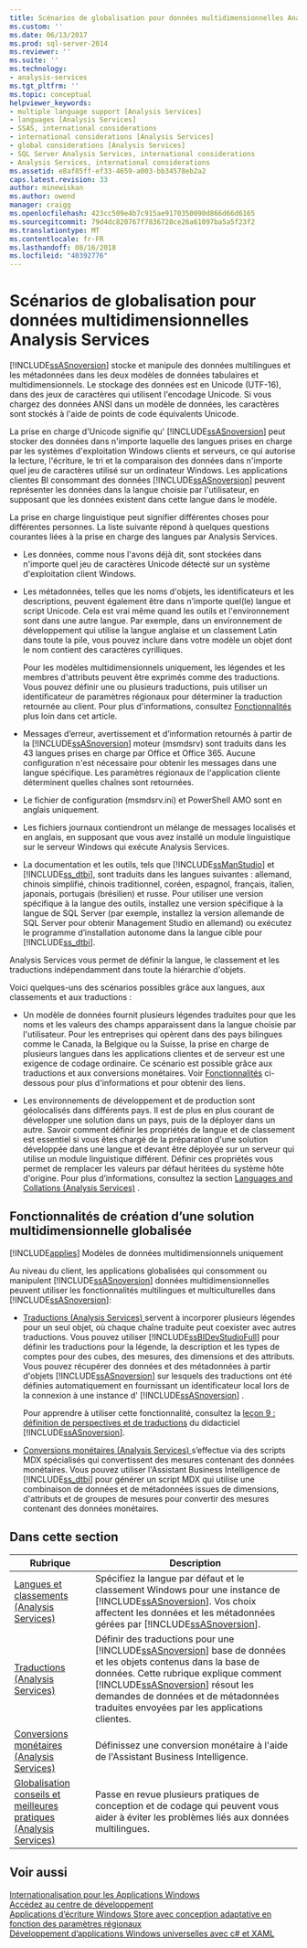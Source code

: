 ```yaml
---
title: Scénarios de globalisation pour données multidimensionnelles Analysis Services | Microsoft Docs
ms.custom: ''
ms.date: 06/13/2017
ms.prod: sql-server-2014
ms.reviewer: ''
ms.suite: ''
ms.technology:
- analysis-services
ms.tgt_pltfrm: ''
ms.topic: conceptual
helpviewer_keywords:
- multiple language support [Analysis Services]
- languages [Analysis Services]
- SSAS, international considerations
- international considerations [Analysis Services]
- global considerations [Analysis Services]
- SQL Server Analysis Services, international considerations
- Analysis Services, international considerations
ms.assetid: e8af85ff-ef33-4659-a003-bb34578eb2a2
caps.latest.revision: 33
author: minewiskan
ms.author: owend
manager: craigg
ms.openlocfilehash: 423cc509e4b7c915ae9170350090d866d66d6165
ms.sourcegitcommit: 79d4dc820767f7836720ce26a61097ba5a5f23f2
ms.translationtype: MT
ms.contentlocale: fr-FR
ms.lasthandoff: 08/16/2018
ms.locfileid: "40392776"
---
```

# <a name="globalization-scenarios-for-analysis-services-multiidimensional"></a>Scénarios de globalisation pour données multidimensionnelles Analysis Services
  [!INCLUDE[ssASnoversion](../includes/ssasnoversion-md.md)] stocke et manipule des données multilingues et les métadonnées dans les deux modèles de données tabulaires et multidimensionnels. Le stockage des données est en Unicode (UTF-16), dans des jeux de caractères qui utilisent l'encodage Unicode. Si vous chargez des données ANSI dans un modèle de données, les caractères sont stockés à l'aide de points de code équivalents Unicode.  
  
 La prise en charge d'Unicode signifie qu' [!INCLUDE[ssASnoversion](../includes/ssasnoversion-md.md)] peut stocker des données dans n'importe laquelle des langues prises en charge par les systèmes d'exploitation Windows clients et serveurs, ce qui autorise la lecture, l'écriture, le tri et la comparaison des données dans n'importe quel jeu de caractères utilisé sur un ordinateur Windows. Les applications clientes BI consommant des données [!INCLUDE[ssASnoversion](../includes/ssasnoversion-md.md)] peuvent représenter les données dans la langue choisie par l'utilisateur, en supposant que les données existent dans cette langue dans le modèle.  
  
 La prise en charge linguistique peut signifier différentes choses pour différentes personnes. La liste suivante répond à quelques questions courantes liées à la prise en charge des langues par Analysis Services.  
  
-   Les données, comme nous l'avons déjà dit, sont stockées dans n'importe quel jeu de caractères Unicode détecté sur un système d'exploitation client Windows.  
  
-   Les métadonnées, telles que les noms d'objets, les identificateurs et les descriptions, peuvent également être dans n'importe quel(le) langue et script Unicode. Cela est vrai même quand les outils et l'environnement sont dans une autre langue. Par exemple, dans un environnement de développement qui utilise la langue anglaise et un classement Latin dans toute la pile, vous pouvez inclure dans votre modèle un objet dont le nom contient des caractères cyrilliques.  
  
     Pour les modèles multidimensionnels uniquement, les légendes et les membres d'attributs peuvent être exprimés comme des traductions. Vous pouvez définir une ou plusieurs traductions, puis utiliser un identificateur de paramètres régionaux pour déterminer la traduction retournée au client. Pour plus d'informations, consultez [Fonctionnalités](#bkmk_features) plus loin dans cet article.  
  
-   Messages d’erreur, avertissement et d’information retournés à partir de la [!INCLUDE[ssASnoversion](../includes/ssasnoversion-md.md)] moteur (msmdsrv) sont traduits dans les 43 langues prises en charge par Office et Office 365. Aucune configuration n'est nécessaire pour obtenir les messages dans une langue spécifique. Les paramètres régionaux de l'application cliente déterminent quelles chaînes sont retournées.  
  
-   Le fichier de configuration (msmdsrv.ini) et PowerShell AMO sont en anglais uniquement.  
  
-   Les fichiers journaux contiendront un mélange de messages localisés et en anglais, en supposant que vous avez installé un module linguistique sur le serveur Windows qui exécute Analysis Services.  
  
-   La documentation et les outils, tels que [!INCLUDE[ssManStudio](../includes/ssmanstudio-md.md)] et [!INCLUDE[ss_dtbi](../includes/ss-dtbi-md.md)], sont traduits dans les langues suivantes : allemand, chinois simplifié, chinois traditionnel, coréen, espagnol, français, italien, japonais, portugais (brésilien) et russe. Pour utiliser une version spécifique à la langue des outils, installez une version spécifique à la langue de SQL Server (par exemple, installez la version allemande de SQL Server pour obtenir Management Studio en allemand) ou exécutez le programme d’installation autonome dans la langue cible pour [!INCLUDE[ss_dtbi](../includes/ss-dtbi-md.md)].  
  
 Analysis Services vous permet de définir la langue, le classement et les traductions indépendamment dans toute la hiérarchie d'objets.  
  
 Voici quelques-uns des scénarios possibles grâce aux langues, aux classements et aux traductions :  
  
-   Un modèle de données fournit plusieurs légendes traduites pour que les noms et les valeurs des champs apparaissent dans la langue choisie par l'utilisateur. Pour les entreprises qui opèrent dans des pays bilingues comme le Canada, la Belgique ou la Suisse, la prise en charge de plusieurs langues dans les applications clientes et de serveur est une exigence de codage ordinaire. Ce scénario est possible grâce aux traductions et aux conversions monétaires. Voir [Fonctionnalités](#bkmk_features) ci-dessous pour plus d'informations et pour obtenir des liens.  
  
-   Les environnements de développement et de production sont géolocalisés dans différents pays. Il est de plus en plus courant de développer une solution dans un pays, puis de la déployer dans un autre. Savoir comment définir les propriétés de langue et de classement est essentiel si vous êtes chargé de la préparation d'une solution développée dans une langue et devant être déployée sur un serveur qui utilise un module linguistique différent. Définir ces propriétés vous permet de remplacer les valeurs par défaut héritées du système hôte d'origine. Pour plus d’informations, consultez la section [Languages and Collations &#40;Analysis Services&#41;](languages-and-collations-analysis-services.md) .  
  
##  <a name="bkmk_features"></a> Fonctionnalités de création d’une solution multidimensionnelle globalisée  
 [!INCLUDE[applies](../includes/applies-md.md)] Modèles de données multidimensionnels uniquement  
  
 Au niveau du client, les applications globalisées qui consomment ou manipulent [!INCLUDE[ssASnoversion](../includes/ssasnoversion-md.md)] données multidimensionnelles peuvent utiliser les fonctionnalités multilingues et multiculturelles dans [!INCLUDE[ssASnoversion](../includes/ssasnoversion-md.md)]:  
  
-   [Traductions &#40;Analysis Services&#41; ](translations-analysis-services.md) servent à incorporer plusieurs légendes pour un seul objet, où chaque chaîne traduite peut coexister avec autres traductions. Vous pouvez utiliser [!INCLUDE[ssBIDevStudioFull](../includes/ssbidevstudiofull-md.md)] pour définir les traductions pour la légende, la description et les types de comptes pour des cubes, des mesures, des dimensions et des attributs. Vous pouvez récupérer des données et des métadonnées à partir d'objets [!INCLUDE[ssASnoversion](../includes/ssasnoversion-md.md)] sur lesquels des traductions ont été définies automatiquement en fournissant un identificateur local lors de la connexion à une instance d' [!INCLUDE[ssASnoversion](../includes/ssasnoversion-md.md)] .  
  
     Pour apprendre à utiliser cette fonctionnalité, consultez la [leçon 9 : définition de perspectives et de traductions](lesson-9-defining-perspectives-and-translations.md) du didacticiel [!INCLUDE[ssASnoversion](../includes/ssasnoversion-md.md)].  
  
-   [Conversions monétaires &#40;Analysis Services&#41; ](currency-conversions-analysis-services.md) s’effectue via des scripts MDX spécialisés qui convertissent des mesures contenant des données monétaires. Vous pouvez utiliser l'Assistant Business Intelligence de [!INCLUDE[ss_dtbi](../includes/ss-dtbi-md.md)] pour générer un script MDX qui utilise une combinaison de données et de métadonnées issues de dimensions, d'attributs et de groupes de mesures pour convertir des mesures contenant des données monétaires.  
  
## <a name="in-this-section"></a>Dans cette section  
  
|Rubrique| Description|  
|-----------|-----------------|  
|[Langues et classements &#40;Analysis Services&#41;](languages-and-collations-analysis-services.md)|Spécifiez la langue par défaut et le classement Windows pour une instance de [!INCLUDE[ssASnoversion](../includes/ssasnoversion-md.md)]. Vos choix affectent les données et les métadonnées gérées par [!INCLUDE[ssASnoversion](../includes/ssasnoversion-md.md)].|  
|[Traductions &#40;Analysis Services&#41;](translations-analysis-services.md)|Définir des traductions pour une [!INCLUDE[ssASnoversion](../includes/ssasnoversion-md.md)] base de données et les objets contenus dans la base de données. Cette rubrique explique comment [!INCLUDE[ssASnoversion](../includes/ssasnoversion-md.md)] résout les demandes de données et de métadonnées traduites envoyées par les applications clientes.|  
|[Conversions monétaires &#40;Analysis Services&#41;](currency-conversions-analysis-services.md)|Définissez une conversion monétaire à l'aide de l'Assistant Business Intelligence.|  
|[Globalisation conseils et meilleures pratiques &#40;Analysis Services&#41;](globalization-tips-and-best-practices-analysis-services.md)|Passe en revue plusieurs pratiques de conception et de codage qui peuvent vous aider à éviter les problèmes liés aux données multilingues.|  
  
## <a name="see-also"></a>Voir aussi  
 [Internationalisation pour les Applications Windows](/windows/desktop/Intl/international-support)   
 [Accédez au centre de développement](http://msdn.microsoft.com/goglobal/bb871628.aspx)   
 [Applications d’écriture Windows Store avec conception adaptative en fonction des paramètres régionaux](http://blogs.windows.com/buildingapps/2014/03/06/writing-windows-store-apps-with-locale-based-adaptive-design/)   
 [Développement d’applications Windows universelles avec c# et XAML](http://www.microsoftvirtualacademy.com/training-courses/developing-universal-windows-apps-with-c-and-xaml)  
  
  
